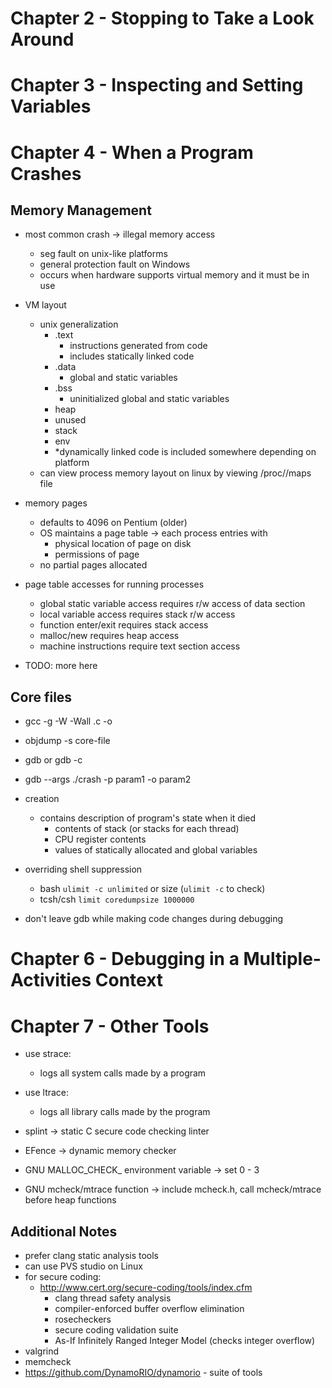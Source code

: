 # Chapter 2 - Stopping to Take a Look Around

# Chapter 3 - Inspecting and Setting Variables

# Chapter 4 - When a Program Crashes
## Memory Management
- most common crash -> illegal memory access
    - seg fault on unix-like platforms
    - general protection fault on Windows
    - occurs when hardware supports virtual memory and it must be in use
- VM layout
    - unix generalization
        - .text
            - instructions generated from code
            - includes statically linked code
        - .data
            - global and static variables
        - .bss
            - uninitialized global and static variables
        - heap
        - unused
        - stack
        - env
        - *dynamically linked code is included somewhere depending on platform
    - can view process memory layout on linux by viewing /proc/<PID>/maps file
- memory pages
    - defaults to 4096 on Pentium (older)
    - OS maintains a page table -> each process entries with
        - physical location of page on disk
        - permissions of page
    - no partial pages allocated
- page table accesses for running processes
    - global static variable access requires r/w access of data section
    - local variable access requires stack r/w access
    - function enter/exit requires stack access
    - malloc/new requires heap access
    - machine instructions require text section access

- TODO: more here
## Core files
- gcc -g -W -Wall <file>.c -o <outname>
- objdump -s core-file
- gdb <executable> <core-file> or gdb <executable> -c <core-file>
- gdb --args ./crash -p param1 -o param2

- creation
    - contains description of program's state when it died
        - contents of stack (or stacks for each thread)
        - CPU register contents
        - values of statically allocated and global variables
- overriding shell suppression
    - bash `ulimit -c unlimited` or size (`ulimit -c` to check)
    - tcsh/csh `limit coredumpsize 1000000`

- don't leave gdb while making code changes during debugging

# Chapter 6 - Debugging in a Multiple-Activities Context

# Chapter 7 - Other Tools
- use strace:
    - logs all system calls made by a program
- use ltrace:
    - logs all library calls made by the program

- splint -> static C secure code checking linter
- EFence -> dynamic memory checker
- GNU MALLOC_CHECK_ environment variable -> set 0 - 3
- GNU mcheck/mtrace function -> include mcheck.h, call mcheck/mtrace before heap functions

## Additional Notes
- prefer clang static analysis tools
- can use PVS studio on Linux
- for secure coding:
    - http://www.cert.org/secure-coding/tools/index.cfm
        - clang thread safety analysis
        - compiler-enforced buffer overflow elimination
        - rosecheckers
        - secure coding validation suite
        - As-If Infinitely Ranged Integer Model (checks integer overflow)
- valgrind
- memcheck
- https://github.com/DynamoRIO/dynamorio - suite of tools
